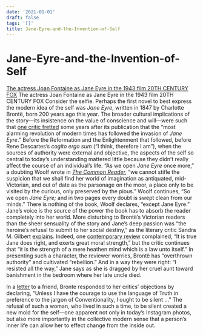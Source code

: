 ```yaml
---
date: '2021-01-01'
draft: false
tags: '[]'
title: Jane-Eyre-and-the-Invention-of-Self
---
```


# Jane-Eyre-and-the-Invention-of-Self

[The actress Joan Fontaine as Jane Eyre in the 1943 film 20TH CENTURY FOX](Jane%20Eyre%20and%20the%20Invention%20of%20Self%20b6a6fbe04f7445a1a9500fc39a802822/Untitled.png)
The actress Joan Fontaine as Jane Eyre in the 1943 film 20TH CENTURY FOX
Consider the selfie.
Perhaps the first novel to best express the modern idea of the self was *Jane Eyre*, written in 1847 by Charlotte Brontë, born 200 years ago this year.
The broader cultural implications of the story—its insistence on the value of conscience and will—were such that [one critic fretted](https://play.google.com/books/reader?id=5vVFAAAAcAAJ&printsec=frontcover&output=reader&hl=en&pg=GBS.PA557) some years after its publication that the “most alarming revolution of modern times has followed the invasion of *Jane Eyre*.” Before the Reformation and the Enlightenment that followed, before Rene Descartes’s *cogito ergo sum* (“I think, therefore I am”), when the sources of authority were external and objective, the aspects of the self so central to today’s understanding mattered little because they didn’t really affect the course of an individual’s life.
“As we open *Jane Eyre* once more,” a doubting Woolf wrote in *[The Common Reader](https://ebooks.adelaide.edu.au/w/woolf/virginia/w91c/chapter14.html),* “we cannot stifle the suspicion that we shall find her world of imagination as antiquated, mid-Victorian, and out of date as the parsonage on the moor, a place only to be visited by the curious, only preserved by the pious.” Woolf continues, “So we open *Jane Eyre;* and in two pages every doubt is swept clean from our minds.” There is nothing of the book, Woolf declares, “except Jane Eyre.” Jane’s voice is the source of the power the book has to absorb the reader completely into her world.
More disturbing to Brontë’s Victorian readers than the sheer sensuality of the story and Jane’s deep passion was “the heroine’s refusal to submit to her social destiny,” as the literary critic Sandra M. Gilbert [explains](https://books.google.com/books?id=3oxf7_BsD_sC&pg=PA338&lpg=PA338&dq=%E2%80%9Crefusal+to+accept+the+forms,+customs,+and+standards+of+society.%E2%80%9D&source=bl&ots=w4-mW8TX3Y&sig=R70bhh8SEbjqS_mE-caoc-FaPI8&hl=en&sa=X&ved=0ahUKEwjN3J71keHKAhWFHx4KHZ7BCgYQ6AEIJzAD#v=onepage&q=%E2%80%9Crefusal%20to%20accept%20the%20forms%2C%20customs%2C%20and%20standards%20of%20society.%E2%80%9D&f=false).
Indeed, one [contemporary review](https://play.google.com/books/reader?id=TPc9AAAAYAAJ&printsec=frontcover&output=reader&hl=en&pg=GBS.PA68) complained, “It is true Jane does right, and exerts great moral strength,” but the critic continues that “it is the strength of a mere heathen mind which is a law unto itself.” In presenting such a character, the reviewer worries, Brontë has “overthrown authority” and cultivated “rebellion.” And in a way they were right: “I resisted all the way,” Jane says as she is dragged by her cruel aunt toward banishment in the bedroom where her late uncle died.
>
In a [letter](https://books.google.com/books?id=ESH22a2yaWoC&pg=PA118&lpg=PA118&dq=Unless+I+have+the+courage+to+use+the+language+of+Truth+in+preference+to+the+jargon+of+Conventionality,+I+ought+to+be+silent+%E2%80%A6.%E2%80%9D&source=bl&ots=Qh_xHA_GrR&sig=b_HT0kFcgyC1YvH_pgHLp5Q_I6I&hl=en&sa=X&ved=0ahUKEwjt47WCj-HKAhUBeT4KHctWASoQ6AEIOTAI#v=onepage&q=Unless%20I%20have%20the%20courage%20to%20use%20the%20language%20of%20Truth%20in%20preference%20to%20the%20jargon%20of%20Conventionality%2C%20I%20ought%20to%20be%20silent%20%E2%80%A6.%E2%80%9D&f=false) to a friend, Bronte responded to her critics’ objections by declaring, “Unless I have the courage to use the language of Truth in preference to the jargon of Conventionality, I ought to be silent ...”
The refusal of such a woman, who lived in such a time, to be silent created a new mold for the self—one apparent not only in today’s Instagram photos, but also more importantly in the collective modern sense that a person’s inner life can allow her to effect change from the inside out.
